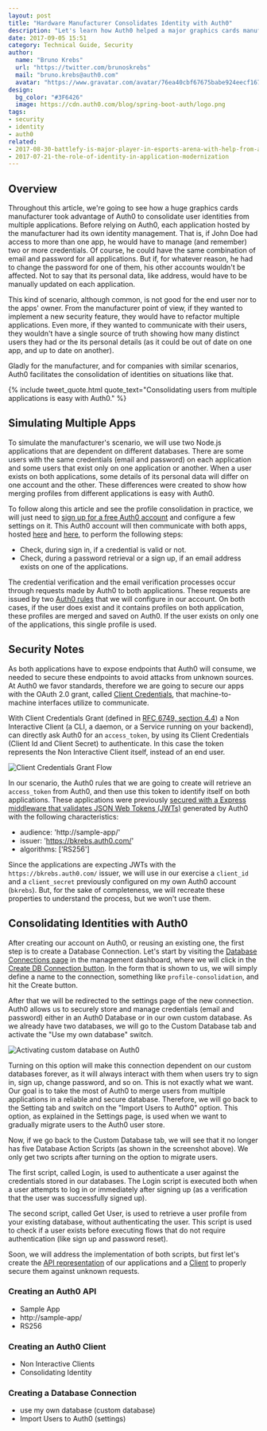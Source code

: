 ```yaml
---
layout: post
title: "Hardware Manufacturer Consolidates Identity with Auth0"
description: "Let's learn how Auth0 helped a major graphics cards manufacturer to consolidate identity for multiple applications."
date: 2017-09-05 15:51
category: Technical Guide, Security
author:
  name: "Bruno Krebs"
  url: "https://twitter.com/brunoskrebs"
  mail: "bruno.krebs@auth0.com"
  avatar: "https://www.gravatar.com/avatar/76ea40cbf67675babe924eecf167b9b8?s=60"
design:
  bg_color: "#3F6426"
  image: https://cdn.auth0.com/blog/spring-boot-auth/logo.png
tags:
- security
- identity
- auth0
related:
- 2017-08-30-battlefy-is-major-player-in-esports-arena-with-help-from-auth0
- 2017-07-21-the-role-of-identity-in-application-modernization
---
```


## Overview

Throughout this article, we're going to see how a huge graphics cards manufacturer took advantage of Auth0 to consolidate user identities from multiple applications. Before relying on Auth0, each application hosted by the manufacturer had its own identity management. That is, if John Doe had access to more than one app, he would have to manage (and remember) two or more credentials. Of course, he could have the same combination of email and password for all applications. But if, for whatever reason, he had to change the password for one of them, his other accounts wouldn't be affected. Not to say that its personal data, like address, would have to be manually updated on each application.

This kind of scenario, although common, is not good for the end user nor to the apps' owner. From the manufacturer point of view, if they wanted to implement a new security feature, they would have to refactor multiple applications. Even more, if they wanted to communicate with their users, they wouldn't have a single source of truth showing how many distinct users they had or the its personal details (as it could be out of date on one app, and up to date on another).

Gladly for the manufacturer, and for companies with similar scenarios, Auth0 facilitates the consolidation of identities on situations like that.

{% include tweet_quote.html quote_text="Consolidating users from multiple applications is easy with Auth0." %}

## Simulating Multiple Apps

To simulate the manufacturer's scenario, we will use two Node.js applications that are dependent on different databases. There are some users with the same credentials (email and password) on each application and some users that exist only on one application or another. When a user exists on both applications, some details of its personal data will differ on one account and the other. These differences were created to show how merging profiles from different applications is easy with Auth0.

To follow along this article and see the profile consolidation in practice, we will just need to [sign up for a free Auth0 account](javascript:signup\(\)) and configure a few settings on it. This Auth0 account will then communicate with both apps, hosted [here](http://node-app-1.tk/) and [here](http://node-app-2.tk/), to perform the following steps:

- Check, during sign in, if a credential is valid or not.
- Check, during a password retrieval or a sign up, if an email address exists on one of the applications.

The credential verification and the email verification processes occur through requests made by Auth0 to both applications. These requests are issued by two [Auth0 rules](https://auth0.com/docs/rules/current) that we will configure in our account. On both cases, if the user does exist and it contains profiles on both application, these profiles are merged and saved on Auth0. If the user exists on only one of the applications, this single profile is used.

## Security Notes

As both applications have to expose endpoints that Auth0 will consume, we needed to secure these endpoints to avoid attacks from unknown sources. At Auth0 we favor standards, therefore we are going to secure our apps with the OAuth 2.0 grant, called [Client Credentials](https://auth0.com/docs/api-auth/grant/client-credentials), that machine-to-machine interfaces utilize to communicate.

With Client Credentials Grant (defined in [RFC 6749, section 4.4](https://tools.ietf.org/html/rfc6749#section-4.4)) a Non Interactive Client (a CLI, a daemon, or a Service running on your backend), can directly ask Auth0 for an `access_token`, by using its Client Credentials (Client Id and Client Secret) to authenticate. In this case the token represents the Non Interactive Client itself, instead of an end user.

![Client Credentials Grant Flow](https://cdn2.auth0.com/docs/media/articles/api-auth/client-credentials-grant.png)

In our scenario, the Auth0 rules that we are going to create will retrieve an `access_token` from Auth0, and then use this token to identify itself on both applications. These applications were previously [secured with a Express middleware that validates JSON Web Tokens (JWTs)](https://github.com/auth0-blog/graphic-cards-case-study/blob/master/index.js) generated by Auth0 with the following characteristics:

- audience: 'http://sample-app/'
- issuer: 'https://bkrebs.auth0.com/'
- algorithms: ['RS256']

Since the applications are expecting JWTs with the `https://bkrebs.auth0.com/` issuer, we will use in our exercise a `client_id` and a `client_secret` previously configured on my own Auth0 account (`bkrebs`). But, for the sake of completeness, we will recreate these properties to understand the process, but we won't use them.

## Consolidating Identities with Auth0

After creating our account on Auth0, or reusing an existing one, the first step is to create a Database Connection. Let's start by visiting the [Database Connections page](https://manage.auth0.com/#/connections/database) in the management dashboard, where we will click in the [Create DB Connection button](https://manage.auth0.com/#/connections/database/new). In the form that is shown to us, we will simply define a name to the connection, something like `profile-consolidation`, and hit the Create button.

After that we will be redirected to the settings page of the new connection. Auth0 allows us to securely store and manage credentials (email and password) either in an Auth0 Database or in our own custom database. As we already have two databases, we will go to the Custom Database tab and activate the "Use my own database" switch.

![Activating custom database on Auth0](https://cdn.auth0.com/blog/g-cards/custom-database.jpg)

Turning on this option will make this connection dependent on our custom databases forever, as it will always interact with them when users try to sign in, sign up, change password, and so on. This is not exactly what we want. Our goal is to take the most of Auth0 to merge users from multiple applications in a reliable and secure database. Therefore, we will go back to the Setting tab and switch on the "Import Users to Auth0" option. This option, as explained in the Settings page, is used when we want to gradually migrate users to the Auth0 user store.

Now, if we go back to the Custom Database tab, we will see that it no longer has five Database Action Scripts (as shown in the screenshot above). We only get two scripts after turning on the option to migrate users.

The first script, called Login, is used to authenticate a user against the credentials stored in our databases. The Login script is executed both when a user attempts to log in or immediately after signing up (as a verification that the user was successfully signed up).

The second script, called Get User, is used to retrieve a user profile from your existing database, without authenticating the user. This script is used to check if a user exists before executing flows that do not require authentication (like sign up and password reset).

Soon, we will address the implementation of both scripts, but first let's create the [API representation](https://auth0.com/docs/apis) of our applications and a [Client](https://auth0.com/docs/clients) to properly secure them against unknown requests.

### Creating an Auth0 API

- Sample App
- http://sample-app/
- RS256

### Creating an Auth0 Client

- Non Interactive Clients
- Consolidating Identity

### Creating a Database Connection

- use my own database (custom database)
- Import Users to Auth0 (settings)
